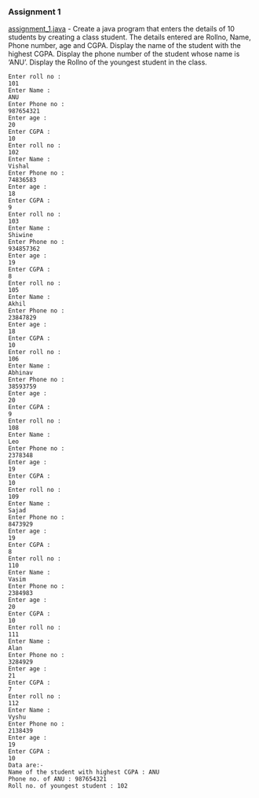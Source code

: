 ### Assignment 1

[assignment_1.java](https://github.com/akkupy/JavaS3/blob/master/Java_Assignment/Assignment_1/assignment_1.java) - Create a java program that enters the details of 10 students by creating a class student. The details entered are Rollno, Name, Phone number, age and CGPA. Display the name of the student with the highest CGPA. Display the phone number of the student whose name is ‘ANU’. Display the Rollno of the youngest student in the class.

```
Enter roll no : 
101
Enter Name : 
ANU
Enter Phone no : 
987654321
Enter age : 
20
Enter CGPA : 
10
Enter roll no : 
102
Enter Name : 
Vishal
Enter Phone no : 
74836583
Enter age : 
18
Enter CGPA : 
9
Enter roll no : 
103
Enter Name : 
Shiwine
Enter Phone no : 
934857362 
Enter age : 
19
Enter CGPA : 
8
Enter roll no : 
105
Enter Name : 
Akhil
Enter Phone no : 
23847829
Enter age : 
18
Enter CGPA : 
10
Enter roll no : 
106
Enter Name : 
Abhinav
Enter Phone no : 
38593759
Enter age : 
20
Enter CGPA : 
9
Enter roll no : 
108
Enter Name : 
Leo
Enter Phone no : 
2378348
Enter age : 
19
Enter CGPA : 
10
Enter roll no : 
109
Enter Name : 
Sajad
Enter Phone no : 
8473929
Enter age : 
19
Enter CGPA : 
8
Enter roll no : 
110
Enter Name : 
Vasim
Enter Phone no : 
2384983 
Enter age : 
20
Enter CGPA : 
10
Enter roll no : 
111
Enter Name : 
Alan
Enter Phone no : 
3284929
Enter age : 
21
Enter CGPA : 
7
Enter roll no : 
112
Enter Name : 
Vyshu
Enter Phone no : 
2138439
Enter age : 
19
Enter CGPA : 
10
Data are:- 
Name of the student with highest CGPA : ANU
Phone no. of ANU : 987654321
Roll no. of youngest student : 102
```  



